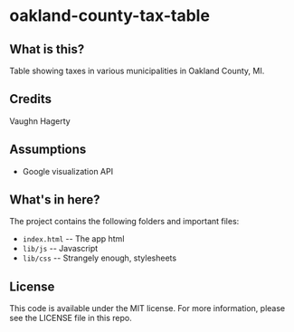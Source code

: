 oakland-county-tax-table
========================

What is this?
-------------

Table showing taxes in various municipalities in Oakland County, MI.

Credits
---------

Vaughn Hagerty

Assumptions
-----------

* Google visualization API

What's in here?
---------------

The project contains the following folders and important files:

* ``index.html`` -- The app html
* ``lib/js`` -- Javascript
* ``lib/css`` -- Strangely enough, stylesheets

License
----------

This code is available under the MIT license. For more information, please see the LICENSE file in this repo.


